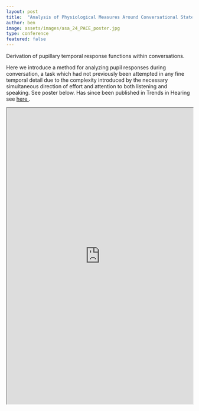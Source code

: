 ```yaml
---
layout: post
title:  "Analysis of Physiological Measures Around Conversational State Changes"
author: ben
image: assets/images/asa_24_PACE_poster.jpg
type: conference
featured: false
---
```


Derivation of pupillary temporal response functions within conversations.

Here we introduce a method for analyzing pupil responses during conversation, a task which had not previously been attempted in any fine temporal detail due to the complexity introduced by the necessary simultaneous direction of effort and attention to both listening and speaking. See poster below. Has since been published in Trends in Hearing see <a href=https://bpmasters.me/pupil-responses-during-interactive-conversation> here </a>.


<iframe src="https://drive.google.com/file/d/1P35H4z2lXHVod4xCf8DKRc81MuNEClap/preview" style="width:100%;" height="800px" allow="autoplay"></iframe>